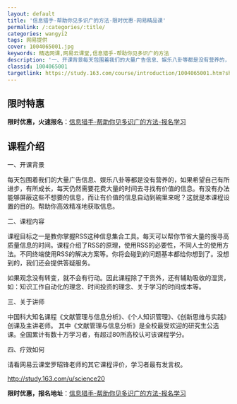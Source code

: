 ```yaml
---
layout: default
title: '信息猎手-帮助你见多识广的方法-限时优惠-网易精品课'
permalink: /:categories/:title/
categories: wangyi2
tags: 网易提供
cover: 1004065001.jpg
keywords: 精选网课,网易云课堂,信息猎手-帮助你见多识广的方法
description: '一、开课背景每天包围着我们的大量广告信息、娱乐八卦等都是没有营养的，如果希望自己有所进步，有所成长，每天仍然需要花费大量'
classid: 1004065001
targetlink: https://study.163.com/course/introduction/1004065001.htm?share=1&shareId=1025206652&utm_campaign=share&utm_medium=iphoneShare&utm_source=&utm_u=1025206652
---
```


## 限时特惠

**限时优惠，火速报名**：[信息猎手-帮助你见多识广的方法-报名学习](https://study.163.com/course/introduction/1004065001.htm?share=1&shareId=1025206652&utm_campaign=share&utm_medium=iphoneShare&utm_source=&utm_u=1025206652)

## 课程介绍

一、开课背景

每天包围着我们的大量广告信息、娱乐八卦等都是没有营养的，如果希望自己有所进步，有所成长，每天仍然需要花费大量的时间去寻找有价值的信息。有没有办法能够屏蔽这些不想要的信息，而让有价值的信息自动到碗里来呢？这就是本课程设置的目的。帮助你高效精准地获取信息。

二、课程内容

课程目标之一是教你掌握RSS这种信息集合工具。每天可以帮你节省大量的搜寻高质量信息的时间。课程介绍了RSS的原理，使用RSS的必要性，不同人士的使用方法。不同终端使用RSS的解决方案等。你将会碰到的问题基本都给你想到了。没想到的，我们还会提供答疑服务。

如果观念没有转变，就不会有行动。因此课程除了干货外，还有辅助吸收的湿货，如：知识工作自动化的理念、时间投资的理念、关于学习的时间成本等。

三、关于讲师

中国科大知名课程《文献管理与信息分析》、《个人知识管理》、《创新思维与实践》创课及主讲老师。 其中《文献管理与信息分析》是全校最受欢迎的研究生公选课。全国累计有数十万学习者，有超过80所高校认可该课程学分。

四、疗效如何

请看网易云课堂罗昭锋老师的其它课程评价，学习者最有发言权。

http://study.163.com/u/science20

**限时优惠，报名地址**：[信息猎手-帮助你见多识广的方法-报名学习](https://study.163.com/course/introduction/1004065001.htm?share=1&shareId=1025206652&utm_campaign=share&utm_medium=iphoneShare&utm_source=&utm_u=1025206652)

